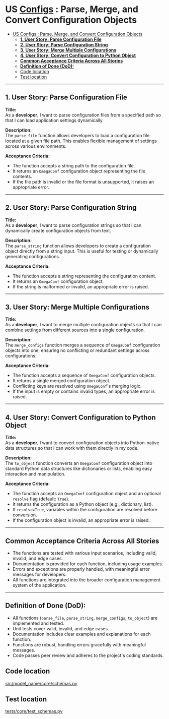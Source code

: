 # US [Configs](./backlog_mlops_regresion.md) : Parse, Merge, and Convert Configuration Objects

- [US Configs : Parse, Merge, and Convert Configuration Objects](#us-configs--parse-merge-and-convert-configuration-objects)
  - [**1.  User Story: Parse Configuration File**](#1--user-story-parse-configuration-file)
  - [**2. User Story: Parse Configuration String**](#2-user-story-parse-configuration-string)
  - [**3. User Story: Merge Multiple Configurations**](#3-user-story-merge-multiple-configurations)
  - [**4. User Story: Convert Configuration to Python Object**](#4-user-story-convert-configuration-to-python-object)
  - [**Common Acceptance Criteria Across All Stories**](#common-acceptance-criteria-across-all-stories)
  - [**Definition of Done (DoD):**](#definition-of-done-dod)
  - [Code location](#code-location)
  - [Test location](#test-location)

---

## **1.  User Story: Parse Configuration File**

**Title:**  
As a **developer**, I want to parse configuration files from a specified path so that I can load application settings dynamically.

**Description:**  
The `parse_file` function allows developers to load a configuration file located at a given file path. This enables flexible management of settings across various environments.

**Acceptance Criteria:**  

- The function accepts a string path to the configuration file.
- It returns an `OmegaConf` configuration object representing the file contents.
- If the file path is invalid or the file format is unsupported, it raises an appropriate error.

---

## **2. User Story: Parse Configuration String**

**Title:**  
As a **developer**, I want to parse configuration strings so that I can dynamically create configuration objects from text.

**Description:**  
The `parse_string` function allows developers to create a configuration object directly from a string input. This is useful for testing or dynamically generating configurations.

**Acceptance Criteria:**  

- The function accepts a string representing the configuration content.
- It returns an `OmegaConf` configuration object.
- If the string is malformed or invalid, an appropriate error is raised.

---

## **3. User Story: Merge Multiple Configurations**

**Title:**  
As a **developer**, I want to merge multiple configuration objects so that I can combine settings from different sources into a single configuration.

**Description:**  
The `merge_configs` function merges a sequence of `OmegaConf` configuration objects into one, ensuring no conflicting or redundant settings across configurations.

**Acceptance Criteria:**  

- The function accepts a sequence of `OmegaConf` configuration objects.
- It returns a single merged configuration object.
- Conflicting keys are resolved using `OmegaConf`'s merging logic.
- If the input is empty or contains invalid types, an appropriate error is raised.

---

## **4. User Story: Convert Configuration to Python Object**

**Title:**  
As a **developer**, I want to convert configuration objects into Python-native data structures so that I can work with them directly in my code.

**Description:**  
The `to_object` function converts an `OmegaConf` configuration object into standard Python data structures like dictionaries or lists, enabling easy interaction and manipulation.

**Acceptance Criteria:**  

- The function accepts an `OmegaConf` configuration object and an optional `resolve` flag (default: `True`).
- It returns the configuration as a Python object (e.g., dictionary, list).
- If `resolve=True`, variables within the configuration are resolved before conversion.
- If the configuration object is invalid, an appropriate error is raised.

---

## **Common Acceptance Criteria Across All Stories**

- The functions are tested with various input scenarios, including valid, invalid, and edge cases.
- Documentation is provided for each function, including usage examples.
- Errors and exceptions are properly handled, with meaningful error messages for developers.
- All functions are integrated into the broader configuration management system of the application.

---

## **Definition of Done (DoD):**

- All functions (`parse_file`, `parse_string`, `merge_configs`, `to_object`) are implemented and tested.
- Unit tests cover valid, invalid, and edge cases.
- Documentation includes clear examples and explanations for each function.
- Functions are robust, handling errors gracefully with meaningful messages.
- Code passes peer review and adheres to the project's coding standards.



## Code location

[src/model_name/core/schemas.py](../src/model_name/io/configs.py)

## Test location

[tests/core/test_schemas.py](../tests/io/configs.py)